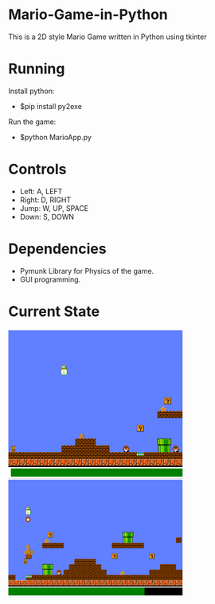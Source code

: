 # Mario-Game-in-Python
This is a 2D style Mario Game written in Python using tkinter

# Running
Install python:
- $pip install py2exe

Run the game:
- $python MarioApp.py

# Controls
  
- Left:   A, LEFT
- Right:  D, RIGHT
- Jump:   W, UP, SPACE
- Down:   S, DOWN

# Dependencies
- Pymunk Library for Physics of the game.
- GUI programming.

# Current State
<img src="https://github.com/uqsquach/Mario-Game-in-Python/blob/main/images/1.png" length="100" width="350">   
<img src="https://github.com/uqsquach/Mario-Game-in-Python/blob/main/images/2.png" length="150" width="350">


